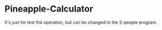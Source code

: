 # Pineapple-Calculator
It's just for test the operation, but can be changed to the 2-people program.
